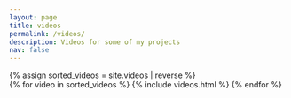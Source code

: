 ```yaml
---
layout: page
title: videos
permalink: /videos/
description: Videos for some of my projects
nav: false
---
```

<div class="projects">
    {% assign sorted_videos = site.videos | reverse %}
    <!-- Generate cards for each video -->
    <div class="grid">
      {% for video in sorted_videos %}
        {% include videos.html %}
      {% endfor %}
    </div>
</div>
